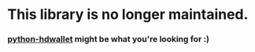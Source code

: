 # This library is no longer maintained.

### [python-hdwallet](https://github.com/meherett/python-hdwallet) might be what you're looking for :)
